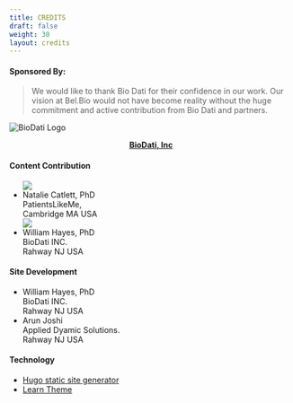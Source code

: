 ```yaml
---
title: CREDITS
draft: false
weight: 30
layout: credits
---
```


#### Sponsored By: 
> We would like to thank Bio Dati for their confidence in our work.
> Our vision at Bel.Bio would not have become reality without the huge commitment and active contribution from Bio Dati and partners.

 ![BioDati Logo](https://media.biodati.com/images/logo_biodati-150x58.png) <center>__[BioDati, Inc](https://biodati.com)__</center>

#### Content Contribution

<ul id="credit-container"> 
    <img class="img-sponsors" src="https://www.gravatar.com/avatar/43039c4dd07afd8765bdb9760b5e42a1?s=150"/>
    <li class="credit">    
        <div class="credit-name">           
            Natalie Catlett, PhD
        </div>
        PatientsLikeMe,<br> Cambridge MA USA
    </li>
    <img class="img-sponsors" src="https://www.gravatar.com/avatar/43039c4dd07afd8765bdb9760b5e42a1?s=150"/>
    <li class="credit">   
        <div class="credit-name">
        William Hayes, PhD
        </div> 
        BioDati INC.<br> Rahway NJ USA
    </li> 
</ul> 

#### Site Development

<ul id="credit-container">   
    <li class="credit">    
        <div class="credit-name">           
             William Hayes, PhD
        </div>
         BioDati INC.<br> Rahway NJ USA
    </li>   
    <li class="credit">   
        <div class="credit-name">
        Arun Joshi
        </div> 
        Applied Dyamic Solutions.<br> Rahway NJ USA
    </li>
</ul>


#### Technology

* [Hugo static site generator](https://gohugo.io/)
* [Learn Theme](https://themes.gohugo.io/hugo-theme-learn/)
